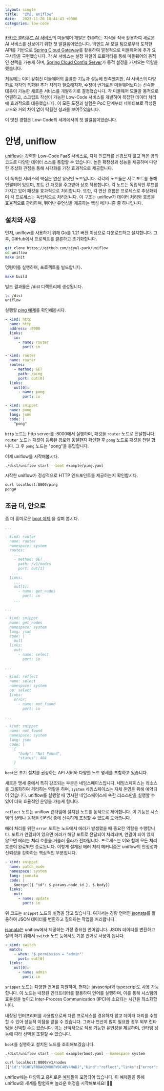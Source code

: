 ```yaml
---
layout: single
title:  "안녕, uniflow"
date:   2023-11-20 18:44:43 +0900
categories: low-code
---
```


[카카오 클라우드 AI 서비스](https://kakaocloud.com)의 미들웨어 개발은 현존하는 지식을 적극 활용하여 새로운 AI 서비스를 선보이기 위한 첫 발걸음이었습니다. 백엔드 AI 모델 팀으로부터 도착한 API를 기반으로 [Spring Cloud Gateway](https://spring.io/projects/spring-cloud-gateway)를 활용하여 열정적으로 미들웨어에 추가 요구사항을 구현했습니다. 각 AI 서비스는 설정 파일의 프로퍼티를 통해 미들웨어의 동적인 선택을 가능케 하며, [Spring Cloud Config Server](https://spring.io/projects/spring-cloud-config)가 동적 설정을 가져오는 역할을 했습니다.

처음에는 이미 갖춰진 미들웨어의 훌륭한 기능과 성능에 만족했지만, AI 서비스의 다양화로 각각의 특화된 추가 처리가 필요해지자, 수정이 번거로운 미들웨어보다는 신속한 대응이 가능한 새로운 서비스를 개발하기로 결정했습니다. 각 미들웨어 모듈을 동적으로 연결하고, 스크립트 작성이 가능한 Low-Code 서비스를 개발하여 복잡한 데이터 처리에 효과적으로 대응했습니다. 이 모든 도전과 실험은 PoC 단계부터 네이티브로 작성된 코드와 거의 차이 없이 탁월한 성과를 보여주었습니다.

이 멋진 경험은 Low-Code의 세계에서의 첫 발걸음이었습니다.

# 안녕, uniflow
[uniflow](https://github.com/siyul-park/uniflow)는 강력한 Low-Code FaaS 서비스로, 자체 인프라를 신경쓰지 않고 적은 양의 코드로 다양한 데이터 소스를 통합할 수 있습니다. 높은 확장성과 성능을 제공하며 다양한 추상화 관점을 통해 시각화를 가장 효과적으로 제공합니다.

이 독특한 서비스의 핵심은 연산 유닛인 노드입니다. 각각의 노드들은 서로 포트를 통해 연결되어 있으며, 포트 간 패킷을 주고받아 상호 작용합니다. 각 노드는 독립적인 루프를 가지고 있어 패킷을 효과적으로 처리합니다. 또한, 각 연산 흐름은 프로세스로 추상화되며 각 프로세스는 독립적으로 처리됩니다. 이 구조는 uniflow가 데이터 처리와 흐름을 효율적으로 관리하며, 뛰어난 유연성을 제공하는 핵심 메커니즘 중 하나입니다.

## 설치와 사용
먼저, uniflow를 사용하기 위해 Go를 1.21 버전 이상으로 다운로드하고 설치합니다. 그 후, GitHub에서 프로젝트를 클론하고 초기화합니다.

```bash
git clone https://github.com/siyul-park/uniflow
cd uniflow
make init
```

명령어를 실행하여, 프로젝트를 빌드합니다.

```bash
make build
```

빌드 결과물은 /dist 디렉토리에 생성됩니다.

```bash
ls /dist
uniflow
```

실행할 [ping 예제](https://github.com/siyul-park/uniflow/blob/main/examples/ping.yaml)를 확인해봅시다.

```yaml
- kind: http
  name: http
  address: :8000
  links:
    io:
      - name: router
        port: in

- kind: router
  name: router
  routes:
    - method: GET
      path: /ping
      port: out[0]
  links:
    out[0]:
      - name: pong
        port: io

- kind: snippet
  name: pong
  lang: json
  code: |
    "pong"
```

`http` 노드는 http server를 :8000에서 실행하며, 패킷을 `router` 노드로 전달합니다. `router` 노드는 패킷이 등록된 경로와 동일한지 확인한 후 `pong` 노드로 패킷을 전달 합니다. 그 후 `pong` 노드는 "pong"을 응답합니다.

이제 uniflow를 시작해봅시다. 

```bash
./dist/uniflow start --boot example/ping.yaml
```

시작한 uniflow가 정상적으로 HTTP 엔드포인트를 제공하는지 확인합시다.

```bash
curl localhost:8000/ping
pong#
```

## 조금 더, 안으로

좀 더 흥미로운 [boot 예제](https://github.com/siyul-park/uniflow/blob/main/examples/boot.yaml) 을 살펴 봅시다.

```yaml
...

- kind: router
  name: router
  namespace: system
  routes:
    ...
    - method: GET
      path: /v1/nodes
      port: out[1]
   ...
  links:
    ...
    out[1]:
      - name: get_nodes
        port: in
    ...

...

- kind: snippet
  name: get_nodes
  namespace: system
  lang: json
  code: |
    null
  links:
    out:
      - name: select
        port: io

...

- kind: reflect
  name: select
  namespace: system
  op: select
  links:
    error:
      - name: not_found
        port: io

...

- kind: snippet
  name: not_found
  namespace: system
  lang: json
  code: |
    { 
      "body": "Not Found",
      "status": 404
    }
```

`boot`은 초기 설치를 권장하는 API 서버와 다양한 노드 명세를 포함하고 있습니다.

새로운 명세 중에서 특히 강조되는 부분은 네임스페이스입니다. 네임스페이스는 리소스를 그룹화하여 격리하는 역할을 하며, `system` 네임스페이스는 자체 운영을 위해 예약되어 있습니다. uniflow를 실행할 때 명시한 네임스페이스에 속한 리소스만을 실행할 수 있어 더욱 효율적인 운영을 가능케 합니다.

`reflect` 노드는 uniflow 런타임에 설치된 노드를 동적으로 제어합니다. 이 기능은 시스템의 상태나 동작을 런타임 중에 신속하게 조정할 수 있도록 도와줍니다.

에러 처리를 위한 `error` 포트는 노드에서 에러가 발생했을 때 중요한 역할을 수행합니다. 포트가 연결되어 있으면 에러가 해당 포트로 전달되어 처리되며, 연결이 되어 있지 않으면 에러는 처리 흐름을 거슬러 올라가 전파됩니다. 프로세스는 이와 함께 모든 처리 흐름이 완료되면 종료됩니다. 이렇게 설계된 에러 처리 메커니즘은 uniflow의 안정성과 신뢰성을 강화하는 핵심적인 부분입니다.

```yaml
- kind: snippet
  name: patch_node
  namespace: system
  lang: jsonata
  code: |
    $merge([{ "id": $.params.node_id }, $.body])
  links:
    out:
      - name: update
        port: io
```

위 코드는 `snippet` 노드의 설정을 담고 있습니다. 여기서는 경량 언어인 [jsonata](https://jsonata.org)를 활용하여 JSON 데이터를 변환하고 질의하는 작업을 처리합니다.

[jsonata](https://jsonata.org)는 uniflow에서 제공하는 가장 중요한 언어입니다. JSON 데이터를 변환하고 질의 하기 위해서 `switch` 노드 등에서도 기본 언어로 사용이 됩니다.

```yaml
- kind: switch
  match:
    - when: '$.permission = "admin"'
      port: out[0]
  links:
    out[0]:
      - name: admin
        port: in
```

`snippet` 노드는 다양한 언어를 지원하며, 현재는 javascript와 typescript도 사용 가능합니다. 이 노드는 내장된 인터프리터를 활용하여 언어를 실행하며, 이를 통해 시스템의 효율성을 높이고 Inter-Process Communication (IPC)에 소요되는 시간을 최소화합니다.

내장된 인터프리터를 사용함으로써 다른 프로세스를 경유하지 않고 데이터 처리를 수행할 수 있어 성능적 이점을 얻을 수 있습니다. 그러나 연산이 많이 필요한 경우 외부 런타임을 선택할 수도 있습니다. 이는 선택적으로 적용 가능한 유연성을 제공하며, 런타임 성능에 따라 선택을 조절할 수 있습니다.

`boot`를 실행하고 설치된 노드를 조회해보겠습니다.

```bash
./dist/uniflow start --boot example/boot.yaml --namespace system
```

```bash
curl localhost:8000/v1/nodes                                                      
[{"id":"01HFVFR8AQQW80FW9C40V4NWDJ","kind":"reflect","links":{"error":[{"name":"not_found","port":"io"}]},"name":"insert","namespace":"system","op":"insert"},{"id":"01HFVFR8B05TJCKGDEP1J8Q5EC","kind":"reflect","links":{"error":[{"name":"not_found","port":"io"}]},"name":"update","namespace":"system","op":"update"},...]#
```

uniflow에는 다양하고 흥미로운 [예제](https://github.com/siyul-park/uniflow/tree/main/examples)들이 포함되어 있습니다. 이 예제들을 통해 uniflow의 세계를 탐험하며 놀라운 여정을 시작해보세요! 🚀🌟